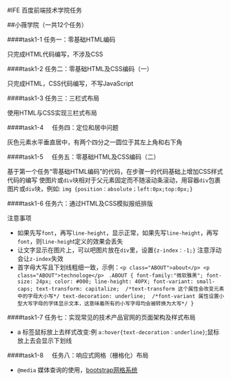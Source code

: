 #IFE 百度前端技术学院任务

##小薇学院（一共12个任务）

####task1-1   任务一：零基础HTML编码

只完成HTML代码编写，不涉及CSS

####task1-2    任务二：零基础HTML及CSS编码（一）

只完成HTML，CSS代码编写，不写JavaScript

####task1-3    任务三：三栏式布局

使用HTML与CSS实现三栏式布局

####task1-4     任务四：定位和居中问题

灰色元素水平垂直居中，有两个四分之一圆位于其左上角和右下角

####task1-5     任务五：零基础HTML及CSS编码（二）

基于第一个任务“零基础HTML编码”的代码，在步骤一的代码基础上增加CSS样式代码的编写
使图片或`div`块相对于父元素固定而不随滚动条滚动，用容器`div`包裹图片或`div`块，例如:
`img {position：absolute；left:0px;top:0px;}`

####task1-6     任务六：通过HTML及CSS模拟报纸排版

注意事项
* 如果先写`font`，再写`line-height`，显示正常，如果先写`line-height`，再写`font`，则`line-heigh`t定义的效果会丢失
* 让文字显示在图片上，可以吧图片放在`div`里，设置`{z-index：-1;}` 注意浮动会让`z-index`失效
* 首字母大写且下划线粗细一致，示例：`<p class="ABOUT">about</p> <p class="ABOUT">technologe</p>`
` .ABOUT {
  font-family:"微软雅黑";
  font-size: 24px;
  color: #000;
  line-height: 40PX;
  font-variant: small-caps;
  text-transform: capitalize;  /*text-transform 这个属性会改变元素中的字母大小写*/
  text-decoration: underline;  /*font-variant 属性设置小型大写字母的字体显示文本，这意味着所有的小写字母均会被转换为大写*/
}`

####task1-7     任务七：实现常见的技术产品官网的页面架构及样式布局
* a 标签鼠标放上去样式改变:例 `a:hover{text-decoration：underline}`;鼠标放上去会显示下划线

####task1-8     任务八：响应式网格（栅格化）布局
* `@media` 媒体查询的使用，[bootstrap网格系统](http://www.w3cschool.cn/bootstrap/bootstrap-v2-grid-system.html)
